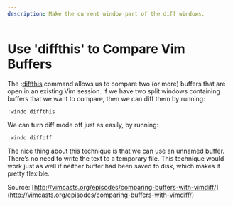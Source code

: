 ```yaml
---
description: Make the current window part of the diff windows.
---
```


# Use 'diffthis' to Compare Vim Buffers

The :[diffthis](http://vimdoc.sourceforge.net/htmldoc/diff.html#:diffthis) command allows us to compare two \(or more\) buffers that are open in an existing Vim session. If we have two split windows containing buffers that we want to compare, then we can diff them by running:

```text
:windo diffthis
```

We can turn diff mode off just as easily, by running:

```text
:windo diffoff
```

The nice thing about this technique is that we can use an unnamed buffer. There’s no need to write the text to a temporary file. This technique would work just as well if neither buffer had been saved to disk, which makes it pretty flexible.

Source: [http://vimcasts.org/episodes/comparing-buffers-with-vimdiff/](http://vimcasts.org/episodes/comparing-buffers-with-vimdiff/)

